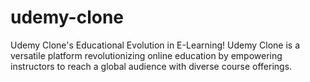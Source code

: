 # udemy-clone
Udemy Clone's Educational Evolution in E-Learning! Udemy Clone is a versatile platform revolutionizing online education by empowering instructors to reach a global audience with diverse course offerings.
